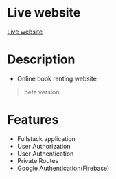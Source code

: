 # Live website
[Live website](https://books-buy1.web.app)

# Description
- Online book renting website 
>beta version

# Features
- Fullstack application
- User Authorization
- User Authentication
- Private Routes
- Google Authentication(Firebase)

